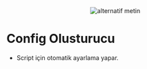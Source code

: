 <div align="center">
  <img src="https://user-images.githubusercontent.com/128307043/226186678-0b111f7f-7ff3-4c3a-88c4-dcba55dc127b.jpg" alt="alternatif metin">
</div>

# Config Olusturucu
- Script için otomatik ayarlama yapar.
